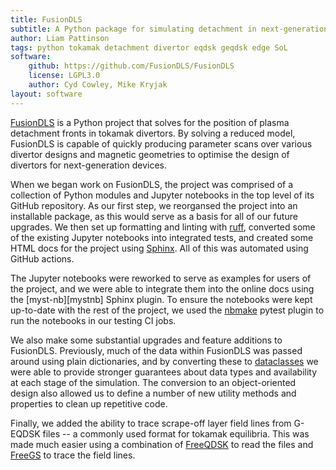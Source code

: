 ```yaml
---
title: FusionDLS
subtitle: A Python package for simulating detachment in next-generation tokamak divertors
author: Liam Pattinson
tags: python tokamak detachment divertor eqdsk geqdsk edge SoL
software:
    github: https://github.com/FusionDLS/FusionDLS
    license: LGPL3.0
    author: Cyd Cowley, Mike Kryjak
layout: software
---
```


[FusionDLS][fusiondls] is a Python project that solves for the position of
plasma detachment fronts in tokamak divertors. By solving a reduced model,
FusionDLS is capable of quickly producing parameter scans over various divertor
designs and magnetic geometries to optimise the design of divertors for
next-generation devices.

When we began work on FusionDLS, the project was comprised of a collection of
Python modules and Jupyter notebooks in the top level of its GitHub repository.
As our first step, we reorgansed the project into an installable package, as
this would serve as a basis for all of our future upgrades. We then set up
formatting and linting with [ruff][ruff], converted some of the existing
Jupyter notebooks into integrated tests, and created some HTML docs for the
project using [Sphinx][sphinx]. All of this was automated using GitHub actions.

The Jupyter notebooks were reworked to serve as examples for users of the
project, and we were able to integrate them into the online docs using the
[myst-nb][mystnb] Sphinx plugin. To ensure the notebooks were kept up-to-date
with the rest of the project, we used the [nbmake][nbmake] pytest plugin
to run the notebooks in our testing CI jobs.

We also make some substantial upgrades and feature additions to FusionDLS.
Previously, much of the data within FusionDLS was passed around using plain
dictionaries, and by converting these to [dataclasses][dataclasses] we were
able to provide stronger guarantees about data types and availability at each
stage of the simulation. The conversion to an object-oriented design also
allowed us to define a number of new utility methods and properties to clean up
repetitive code.

Finally, we added the ability to trace scrape-off layer field lines from
G-EQDSK files -- a commonly used format for tokamak equilibria. This was made
much easier using a combination of [FreeQDSK](/2023/04/06/FreeQDSK) to read the
files and [FreeGS][freegs] to trace the field lines.

[fusiondls]: https://github.com/FusionDLS/FusionDLS
[ruff]: https://docs.astral.sh/ruff/
[sphinx]: https://www.sphinx-doc.org/en/master/index.html
[nbmake]: https://pypi.org/project/nbmake/
[dataclasses]: https://docs.python.org/3/library/dataclasses.html
[freegs]: https://github.com/freegs-plasma/freegs
